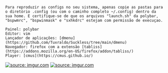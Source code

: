 
```
Para reproduzir as configs no seu sistema, apenas copie as pastas para o diretório .config (ou com o caminho completo ~/.config) dentro da sua home. E certifique-se de que os arquivos "launch.sh" da polybar, "bspwmrc", "bspwinmask" e "sxhkdrc" estejam com permissão de execuçao.
```

```
Painel: polybar
Editor: vim
Lançador de aplicações: [dmenu](https://github.com/Tuxraldo/Suckless/tree/main/dmenu)
Navegador: firefox com a extensão [tabliss](https://addons.mozilla.org/en-US/firefox/addon/tabliss/)
Player: [cmus](https://cmus.github.io/)
```

<a href="https://imgur.com/Jr3nyBc"><img src="https://i.imgur.com/Jr3nyBc.png" title="source: imgur.com" /></a>
<a href="https://imgur.com/YuQzuYI"><img src="https://i.imgur.com/Jr3nyBc.png" title="source: imgur.com" /></a>
